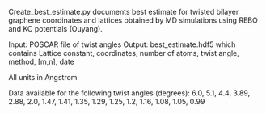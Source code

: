 Create_best_estimate.py documents best estimate for twisted bilayer graphene coordinates and lattices obtained by MD simulations using REBO and KC potentials (Ouyang). 

Input: POSCAR file of twist angles
Output: best_estimate.hdf5 which contains
        Lattice constant, coordinates, number of atoms, twist angle, method, [m,n], date

All units in Angstrom

Data available for the following twist angles (degrees):
6.0, 5.1, 4.4, 3.89, 2.88, 2.0, 1.47, 1.41, 1.35, 1.29, 1.25, 1.2, 1.16, 1.08, 1.05, 0.99
